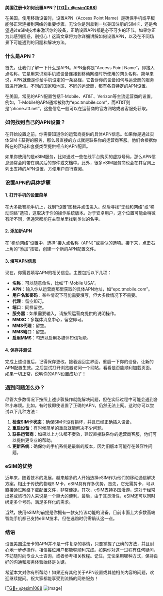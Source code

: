 **美国注册卡如何设置APN？[[TG💪+ @esim1088](https://t.me/s/esim1088)]**

在美国，使用移动设备时，设置APN（Access Point Name）是确保手机或平板能够正常连接到网络的重要步骤。无论你是刚拿到一张美国注册的SIM卡，还是希望通过eSIM技术来激活你的设备，正确设置APN都是必不可少的环节。如果你正为此感到困惑，别担心！这篇文章将为你详细讲解如何设置APN，以及在不同场景下可能遇到的问题和解决方法。

### 什么是APN？

首先，让我们了解一下什么是APN。APN全称是“Access Point Name”，即接入点名称。它是用来识别手机或设备连接到移动网络时所使用的网关名称。简单来说，APN就像是你给手机设定的一条路径，它告诉你的设备如何与运营商的服务器进行通信。不同的国家和地区、不同的运营商，都有各自特定的APN设置。

在美国，常见的APN配置包括T-Mobile、AT&T、Verizon等主流运营商的设置。例如，T-Mobile的APN通常被称为“epc.tmobile.com”，而AT&T则是“phone.att.net”。这些信息一般可以在运营商的官方网站或者客服处获取。

### 如何找到自己的APN设置？

在开始设置之前，你需要知道你的运营商提供的具体APN信息。如果你是通过实体SIM卡获得的服务，那么最直接的方式就是联系你的运营商客服。他们会根据你所在的区域和套餐类型提供相应的APN配置。

如果你使用的是eSIM服务，比如通过一些在线平台购买的虚拟号码，那么APN信息通常会附带在购买后的邮件或文档中。此外，很多eSIM服务商也会在其官网上列出支持的APN设置，方便用户自行查阅。

### 设置APN的具体步骤

#### 1. 打开手机的设置菜单

在大多数智能手机上，找到“设置”图标并点击进入。然后寻找“无线和网络”或“移动网络”选项，这取决于你的操作系统版本。对于安卓用户，这个位置可能会稍微有所不同，但通常都能在主菜单里找到类似的名字。

#### 2. 添加新APN

在“移动网络”设置中，选择“接入点名称（APN）”或类似的选项。接下来，点击右上角的“添加”按钮，创建一个新的APN配置文件。

#### 3. 填写APN信息

现在，你需要填写APN的相关信息。主要包括以下几项：
- **名称**：可以随意命名，比如“T-Mobile USA”。
- **APN**：输入你从运营商那里获取的具体APN地址，如“epc.tmobile.com”。
- **用户名和密码**：某些情况下可能需要填写，但大多数情况下不需要。
- **代理**：留空即可。
- **端口**：同样留空。
- **服务器**：如果需要输入，请按照运营商提供的说明操作。
- **MMSC**：多媒体消息中心，留空即可。
- **MMS代理**：留空。
- **MMS端口**：留空。
- **启用MMS**：勾选以启用多媒体短信功能。

#### 4. 保存并测试

完成上述设置后，记得保存更改。接着返回主界面，重启一下你的设备，让新的APN配置生效。之后尝试打开浏览器访问一个网站，看看是否能顺利加载页面。如果一切正常，说明你的APN设置成功了！

### 遇到问题怎么办？

尽管大多数情况下按照上述步骤操作就能解决问题，但在实际过程中可能会遇到各种小麻烦。比如，有时候即使设置了正确的APN，仍然无法上网。这时你可以尝试以下几种方法：

1. **检查SIM卡状态**：确保SIM卡没有损坏，并且已经正确插入设备。
2. **重启设备**：有时候简单的重启就能解决不少问题。
3. **联系运营商**：如果以上方法都不奏效，建议直接联系你的运营商客服，他们可以提供更专业的帮助。
4. **更新系统**：确保你的手机系统是最新的版本，因为旧版本可能存在兼容性问题。

### eSIM的优势

近年来，随着技术的发展，越来越多的人开始选择eSIM作为他们的移动通信解决方案。相比于传统的物理SIM卡，eSIM具有许多优势。首先，它无需剪卡，可以直接通过网络下载配置文件，非常便捷。其次，eSIM支持多国漫游，这对于经常出差或旅行的人来说是一个巨大的便利。最后，由于其灵活性，eSIM还可以同时绑定多个号码，满足多样化的需求。

当然，使用eSIM的前提是你拥有一款支持该功能的设备。目前市面上大多数高端智能手机都已支持eSIM技术，但在选购时仍需确认这一点。

### 结语

设置美国注册卡的APN并不是一件复杂的事情，只要掌握了正确的方法，并且耐心地一步步操作，相信每位用户都能够顺利完成。如果你对这一过程有任何疑问，不妨随时向专业人士咨询，或者参考相关教程。记住，无论采用哪种方式，保持良好的沟通和服务体验始终是关键。

希望本文对你有所帮助！如果还有其他关于APN设置或其他相关内容的问题，欢迎继续提问。祝大家都能享受到流畅的网络服务！

[[TG💪+ @esim1088](https://t.me/s/esim1088) ![Image](https://i.postimg.cc/4NQfJmqS/Snipaste-2025-05-13-00-14-12.png)]